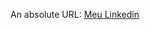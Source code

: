 <html>
 <head>
  <title>Kalisia</title>
 </head>
 <body>
  <p>An absolute URL: <a href="https://www.linkedin.com/in/kalisia/">Meu Linkedin</a></p>
 </body>
</html>
